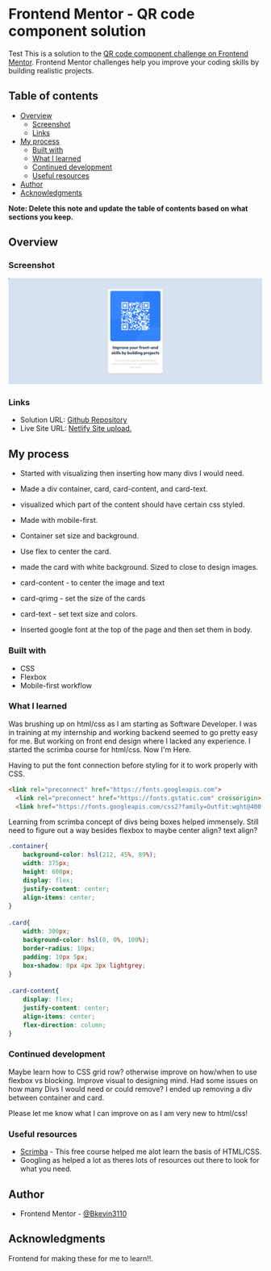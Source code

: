 # Frontend Mentor - QR code component solution
Test
This is a solution to the [QR code component challenge on Frontend Mentor](https://www.frontendmentor.io/challenges/qr-code-component-iux_sIO_H). Frontend Mentor challenges help you improve your coding skills by building realistic projects. 

## Table of contents

- [Overview](#overview)
  - [Screenshot](#screenshot)
  - [Links](#links)
- [My process](#my-process)
  - [Built with](#built-with)
  - [What I learned](#what-i-learned)
  - [Continued development](#continued-development)
  - [Useful resources](#useful-resources)
- [Author](#author)
- [Acknowledgments](#acknowledgments)

**Note: Delete this note and update the table of contents based on what sections you keep.**

## Overview

### Screenshot

![My Frontend QR Design](./design/My-Design.png)

### Links

- Solution URL: [Github Repository](https://github.com/Bkevin3110/learning-QRCODE)
- Live Site URL: [Netlify Site upload.](https://silly-mermaid-df5ebc.netlify.app/)

## My process
- Started with visualizing then inserting how many divs I would need.
- Made a div container, card, card-content, and card-text.
- visualized which part of the content should have certain css styled.
- Made with mobile-first. 
- Container set size and background.
- Use flex to center the card.
- made the card with white background. Sized to close to design images.
- card-content - to center the image and text
- card-qrimg - set the size of the cards
- card-text - set text size and colors.

- Inserted google font at the top of the page and then set them in body.
### Built with

- CSS
- Flexbox
- Mobile-first workflow




### What I learned

Was brushing up on html/css as I am starting as Software Developer. I was in training at my internship and working backend seemed to go pretty easy for me. But working on front end design where I lacked any experience.
I started the scrimba course for html/css. Now I'm Here.


Having to put the font connection before styling for it to work properly with CSS.
```html
<link rel="preconnect" href="https://fonts.googleapis.com">
  <link rel="preconnect" href="https://fonts.gstatic.com" crossorigin>
  <link href="https://fonts.googleapis.com/css2?family=Outfit:wght@400;700&display=swap" rel="stylesheet">
```
Learning from scrimba concept of divs being boxes helped immensely.
Still need to figure out a way besides flexbox to maybe center align?
text align?
```css
.container{
    background-color: hsl(212, 45%, 89%);
    width: 375px;
    height: 600px;
    display: flex;
    justify-content: center;
    align-items: center;
}

.card{
    width: 300px;
    background-color: hsl(0, 0%, 100%);
    border-radius: 10px;
    padding: 10px 5px;
    box-shadow: 0px 4px 3px lightgrey;
}

.card-content{
    display: flex;
    justify-content: center;
    align-items: center;
    flex-direction: column;
}

```


### Continued development

Maybe learn how to CSS grid row? otherwise improve on how/when to use flexbox vs blocking. Improve visual to designing mind. Had some issues on how many Divs I would need or could remove? I ended up removing a div between container and card.

Please let me know what I can improve on as I am very new to html/css!

### Useful resources

- [Scrimba](https://scrimba.com/learn/htmlandcss) - This free course helped me alot learn the basis of HTML/CSS.
- Googling as helped a lot as theres lots of resources out there to look for what you need.


## Author


- Frontend Mentor - [@Bkevin3110](https://www.frontendmentor.io/profile/Bkevin3110)


## Acknowledgments

Frontend for making these for me to learn!!.
